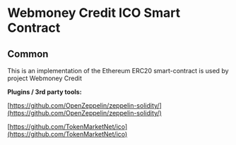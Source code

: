 # Webmoney Credit ICO Smart Contract

## Common

This is an implementation of the Ethereum ERC20 smart-contract is used by project Webmoney Credit

<b>Plugins / 3rd party tools:</b>

[https://github.com/OpenZeppelin/zeppelin-solidity/](https://github.com/OpenZeppelin/zeppelin-solidity/)

[https://github.com/TokenMarketNet/ico](https://github.com/TokenMarketNet/ico)